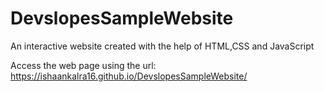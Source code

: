 # DevslopesSampleWebsite

An interactive website created with the help of HTML,CSS and JavaScript

Access the web page using the url: https://ishaankalra16.github.io/DevslopesSampleWebsite/
